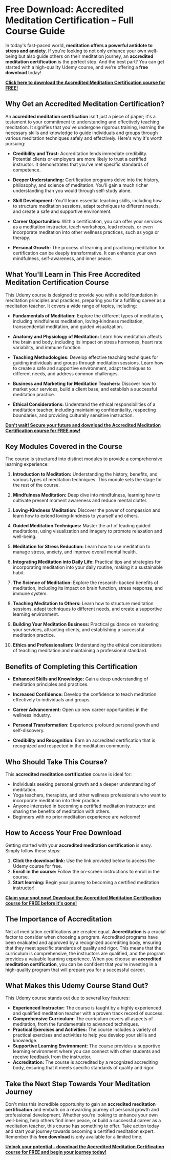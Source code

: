 # Free Download: Accredited Meditation Certification – Full Course Guide

In today's fast-paced world, **meditation offers a powerful antidote to stress and anxiety**. If you're looking to not only enhance your own well-being but also guide others on their meditation journey, an **accredited meditation certification** is the perfect step. And the best part? You can get started with a high-quality Udemy course, and we're offering a **free download** today!

[**Click here to download the Accredited Meditation Certification course for FREE!**](https://udemywork.com/accredited-meditation-certification)

## Why Get an Accredited Meditation Certification?

An **accredited meditation certification** isn't just a piece of paper; it's a testament to your commitment to understanding and effectively teaching meditation. It signifies that you've undergone rigorous training, learning the necessary skills and knowledge to guide individuals and groups through various meditation techniques safely and effectively. Here's why it's worth pursuing:

*   **Credibility and Trust:** Accreditation lends immediate credibility. Potential clients or employers are more likely to trust a certified instructor. It demonstrates that you've met specific standards of competence.

*   **Deeper Understanding:** Certification programs delve into the history, philosophy, and science of meditation. You'll gain a much richer understanding than you would through self-study alone.

*   **Skill Development:** You'll learn essential teaching skills, including how to structure meditation sessions, adapt techniques to different needs, and create a safe and supportive environment.

*   **Career Opportunities:** With a certification, you can offer your services as a meditation instructor, teach workshops, lead retreats, or even incorporate meditation into other wellness practices, such as yoga or therapy.

*   **Personal Growth:** The process of learning and practicing meditation for certification can be deeply transformative. It can enhance your own mindfulness, self-awareness, and inner peace.

## What You'll Learn in This Free Accredited Meditation Certification Course

This Udemy course is designed to provide you with a solid foundation in meditation principles and practices, preparing you for a fulfilling career as a meditation teacher. It covers a wide range of topics, including:

*   **Fundamentals of Meditation:** Explore the different types of meditation, including mindfulness meditation, loving-kindness meditation, transcendental meditation, and guided visualization.

*   **Anatomy and Physiology of Meditation:** Learn how meditation affects the brain and body, including its impact on stress hormones, heart rate variability, and immune function.

*   **Teaching Methodologies:** Develop effective teaching techniques for guiding individuals and groups through meditation sessions. Learn how to create a safe and supportive environment, adapt techniques to different needs, and address common challenges.

*   **Business and Marketing for Meditation Teachers:** Discover how to market your services, build a client base, and establish a successful meditation practice.

*   **Ethical Considerations:** Understand the ethical responsibilities of a meditation teacher, including maintaining confidentiality, respecting boundaries, and providing culturally sensitive instruction.

[**Don't wait! Secure your future and download the Accredited Meditation Certification course for FREE now!**](https://udemywork.com/accredited-meditation-certification)

## Key Modules Covered in the Course

The course is structured into distinct modules to provide a comprehensive learning experience:

1.  **Introduction to Meditation:** Understanding the history, benefits, and various types of meditation techniques. This module sets the stage for the rest of the course.

2.  **Mindfulness Meditation:** Deep dive into mindfulness, learning how to cultivate present moment awareness and reduce mental clutter.

3.  **Loving-Kindness Meditation:** Discover the power of compassion and learn how to extend loving-kindness to yourself and others.

4.  **Guided Meditation Techniques:** Master the art of leading guided meditations, using visualization and imagery to promote relaxation and well-being.

5.  **Meditation for Stress Reduction:** Learn how to use meditation to manage stress, anxiety, and improve overall mental health.

6.  **Integrating Meditation into Daily Life:** Practical tips and strategies for incorporating meditation into your daily routine, making it a sustainable habit.

7.  **The Science of Meditation:** Explore the research-backed benefits of meditation, including its impact on brain function, stress response, and immune system.

8.  **Teaching Meditation to Others:** Learn how to structure meditation sessions, adapt techniques to different needs, and create a supportive learning environment.

9.  **Building Your Meditation Business:** Practical guidance on marketing your services, attracting clients, and establishing a successful meditation practice.

10. **Ethics and Professionalism:** Understanding the ethical considerations of teaching meditation and maintaining a professional standard.

## Benefits of Completing this Certification

*   **Enhanced Skills and Knowledge:** Gain a deep understanding of meditation principles and practices.

*   **Increased Confidence:** Develop the confidence to teach meditation effectively to individuals and groups.

*   **Career Advancement:** Open up new career opportunities in the wellness industry.

*   **Personal Transformation:** Experience profound personal growth and self-discovery.

*   **Credibility and Recognition:** Earn an accredited certification that is recognized and respected in the meditation community.

## Who Should Take This Course?

This **accredited meditation certification** course is ideal for:

*   Individuals seeking personal growth and a deeper understanding of meditation.
*   Yoga teachers, therapists, and other wellness professionals who want to incorporate meditation into their practice.
*   Anyone interested in becoming a certified meditation instructor and sharing the benefits of meditation with others.
*   Beginners with no prior meditation experience are welcome!

## How to Access Your Free Download

Getting started with your **accredited meditation certification** is easy. Simply follow these steps:

1.  **Click the download link:** Use the link provided below to access the Udemy course for free.
2.  **Enroll in the course:** Follow the on-screen instructions to enroll in the course.
3.  **Start learning:** Begin your journey to becoming a certified meditation instructor!

[**Claim your spot now! Download the Accredited Meditation Certification course for FREE before it's gone!**](https://udemywork.com/accredited-meditation-certification)

## The Importance of Accreditation

Not all meditation certifications are created equal. **Accreditation** is a crucial factor to consider when choosing a program. Accredited programs have been evaluated and approved by a recognized accrediting body, ensuring that they meet specific standards of quality and rigor. This means that the curriculum is comprehensive, the instructors are qualified, and the program provides a valuable learning experience. When you choose an **accredited meditation certification**, you can be confident that you're investing in a high-quality program that will prepare you for a successful career.

## What Makes this Udemy Course Stand Out?

This Udemy course stands out due to several key features:

*   **Experienced Instructor:** The course is taught by a highly experienced and qualified meditation teacher with a proven track record of success.
*   **Comprehensive Curriculum:** The curriculum covers all aspects of meditation, from the fundamentals to advanced techniques.
*   **Practical Exercises and Activities:** The course includes a variety of practical exercises and activities to help you develop your skills and knowledge.
*   **Supportive Learning Environment:** The course provides a supportive learning environment where you can connect with other students and receive feedback from the instructor.
*   **Accreditation:** The course is accredited by a recognized accrediting body, ensuring that it meets specific standards of quality and rigor.

## Take the Next Step Towards Your Meditation Journey

Don't miss this incredible opportunity to gain an **accredited meditation certification** and embark on a rewarding journey of personal growth and professional development. Whether you're looking to enhance your own well-being, help others find inner peace, or build a successful career as a meditation teacher, this course has something to offer. Take action today and start your journey towards becoming a certified meditation expert. Remember this **free download** is only available for a limited time.

[**Unlock your potential - download the Accredited Meditation Certification course for FREE and begin your journey today!**](https://udemywork.com/accredited-meditation-certification)
